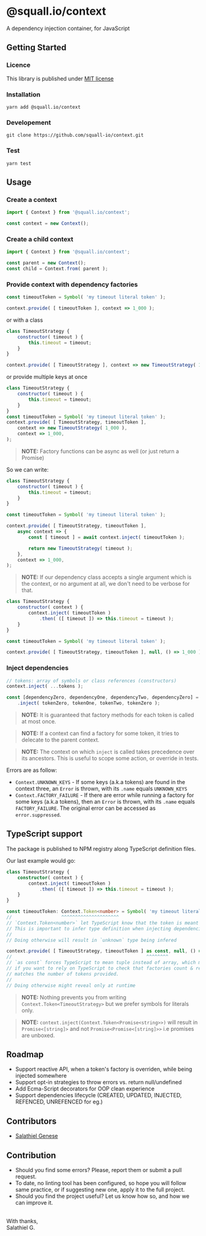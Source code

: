# @squall.io/context

A dependency injection container, for JavaScript

## Getting Started
### Licence

This library is published under [MIT license](./LICENSE)

### Installation

```shell
yarn add @squall.io/context
```

### Developement

```shell
git clone https://github.com/squall-io/context.git
```

### Test

```shell
yarn test
```

## Usage

### Create a context

```javascript
import { Context } from '@squall.io/context';

const context = new Context();
```

### Create a child context

```javascript
import { Context } from '@squall.io/context';

const parent = new Context();
const child = Context.from( parent );
```

### Provide context with dependency factories

```javascript
const timeoutToken = Symbol( 'my timeout literal token' );

context.provide( [ timeoutToken ], context => 1_000 );
```

or with a class

```javascript
class TimeoutStrategy {
    constructor( timeout ) {
        this.timeout = timeout;
    }
}

context.provide( [ TimeoutStrategy ], context => new TimeoutStrategy( 1_000 ) );
```

or provide multiple keys at once

```javascript
class TimeoutStrategy {
    constructor( timeout ) {
        this.timeout = timeout;
    }
}
const timeoutToken = Symbol( 'my timeout literal token' );
context.provide( [ TimeoutStrategy, timeoutToken ],
    context => new TimeoutStrategy( 1_000 ),
    context => 1_000,
);
```

> **NOTE:** Factory functions can be async as well (or just return a Promise)

So we can write:

```javascript
class TimeoutStrategy {
    constructor( timeout ) {
        this.timeout = timeout;
    }
}

const timeoutToken = Symbol( 'my timeout literal token' );

context.provide( [ TimeoutStrategy, timeoutToken ],
    async context => {
        const [ timeout ] = await context.inject( timeoutToken );

        return new TimeoutStrategy( timeout );
    },
    context => 1_000,
);
```

> **NOTE:** If our dependency class accepts a single argument which is the context,
or no argument at all, we don't need to be verbose for that.

```javascript
class TimeoutStrategy {
    constructor( context ) {
        context.inject( timeoutToken )
            .then( ([ timeout ]) => this.timeout = timeout );
    }
}

const timeoutToken = Symbol( 'my timeout literal token' );

context.provide( [ TimeoutStrategy, timeoutToken ], null, () => 1_000 );
```

### Inject dependencies

```javascript
// tokens: array of symbols or class references (constructors)
context.inject( ...tokens );

const [dependencyZero, dependencyOne, dependencyTwo, dependencyZero] = await context
    .inject( tokenZero, tokenOne, tokenTwo, tokenZero );
```

> **NOTE:** It is guaranteed that factory methods for each token is called at most once.

> **NOTE:** If a context can find a factory for some token, it tries to delecate to the parent context.

> **NOTE:** The context on which `inject` is called takes precedence over its ancestors.
    This is useful to scope some action, or override in tests.

Errors are as follow:

+ `Context.UNKNOWN_KEYS` - If some keys (a.k.a tokens) are found in the context three,
    an `Error` is thrown, with its `.name` equals `UNKNOWN_KEYS`
+ `Context.FACTORY_FAILURE` - If there are error while running a factory for some keys
    (a.k.a tokens), then an `Error` is thrown, with its `.name` equals `FACTORY_FAILURE`.
    The original error can be accessed as `error.suppressed`.

## TypeScript support

The package is published to NPM registry along TypeScript definition files.

Our last example would go:

```typescript
class TimeoutStrategy {
    constructor( context ) {
        context.inject( timeoutToken )
            .then( ([ timeout ]) => this.timeout = timeout );
    }
}

const timeoutToken: Context.Token<number> = Symbol( 'my timeout literal token' );
//                  ^^^^^^^^^^^^^^^^^^^^^
// `Context.Token<number>` let TypeScript know that the token is meant for a number
// This is important to infer type definition when injecting dependencies.
//
// Doing otherwise will result in `unknown` type being infered

context.provide( [ TimeoutStrategy, timeoutToken ] as const, null, () => 1_000 );
//                                                 ^^^^^^^^
// `as const` forces TypeScript to mean tuple instead of array, which matters
// if you want to rely on TypeScript to check that factories count & return type
// matches the number of tokens provided.
//
// Doing otherwise might reveal only at runtime
```

> **NOTE:** Nothing prevents you from writing `Context.Token<TimeoutStrategy>` but we
    prefer symbols for literals only.

> **NOTE:** `context.inject(Context.Token<Promise<string>>)` will result in
    `Promise<[string]>` and not `Promise<Promise<[string]>>` i.e promises are unboxed.

## Roadmap

+ Support reactive API, when a token's factory is overriden, while being injected somewhere
+ Support opt-in strategies to throw errors vs. return null/undefined
+ Add Ecma-Script decorators for OOP clean experience
+ Support dependencies lifecycle (CREATED, UPDATED, INJECTED, REFENCED, UNREFENCED for eg.)

## Contributors

+ [Salathiel Genese](https://salathiel.genese.name)

## Contribution

+ Should you find some errors? Please, report them or submit a pull request.
+ To date, no linting tool has been configured, so hope you will follow same practice,
    or if suggesting new one, apply it to the full project.
+ Should you find the project useful? Let us know how so, and how we can improve it.

<br/>
With thanks,
<br/>
Salathiel G.
